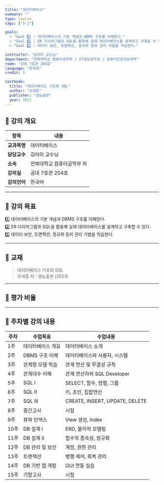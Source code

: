 ```yaml
---
title: "데이터베이스"
summary: ""
type: course
tags: ["3-1"]

goals:
  - "Goal 1️⃣ : 데이터베이스의 기본 개념과 DBMS 구조를 이해한다."
  - "Goal 2️⃣ : ER 다이어그램과 SQL을 활용해 실제 데이터베이스를 설계하고 구축할 수 있다."
  - "Goal 3️⃣ : 데이터 보안, 트랜잭션, 정규화 등의 관리 기법을 학습한다."

instructor: "김아미 교수님"
department: "전북대학교 컴퓨터공학부 / IT정보공학과 / 컴퓨터인공지능학부"
room: "공대 7호관 204호"
language: "한국어"
credit: 3

textbook:
  title: "데이터베이스 기초와 SQL"
  author: "오세종"
  publisher: "생능출판"
  year: 2023
---
```


<!--more-->

## 📘 강의 개요

| 항목 | 내용 |
|------|------|
| **교과목명** | 데이터베이스 |
| **담당교수** | 김아미 교수님 |
| **소속** | 전북대학교 컴퓨터공학부 외 |
| **강의실** | 공대 7호관 204호 |
| **강의언어** | 한국어 |

---

## 🎯 강의 목표

1️⃣ 데이터베이스의 기본 개념과 DBMS 구조를 이해한다.  
2️⃣ ER 다이어그램과 SQL을 활용해 실제 데이터베이스를 설계하고 구축할 수 있다.  
3️⃣ 데이터 보안, 트랜잭션, 정규화 등의 관리 기법을 학습한다.

---

## 📖 교재

> 데이터베이스 기초와 SQL  
> 오세종 저 · 생능출판 (2023)

---

## 🧮 평가 비율

<canvas id="evaluationChart2" width="400" height="400"></canvas>
<script src="https://cdn.jsdelivr.net/npm/chart.js"></script>
<script>
const ctx2 = document.getElementById('evaluationChart2');
new Chart(ctx2, {
  type: 'pie',
  data: {
    labels: ['중간고사', '기말고사', '출석', '과제'],
    datasets: [{
      data: [35, 35, 10, 20],
      backgroundColor: ['#9ad0f5', '#ffb7b2', '#ffdac1', '#b5ead7'],
      borderColor: '#222',
      borderWidth: 2
    }]
  },
  options: { plugins: { legend: { position: 'bottom' } } }
});
</script>

---

## 📆 주차별 강의 내용

| 주차 | 수업목표 | 수업내용 |
|------|-----------|-----------|
| 1주 | 데이터베이스 개요 | 데이터베이스 소개 |
| 2주 | DBMS 구조 이해 | 데이터베이스와 사용자, 시스템 |
| 3주 | 관계형 모델 학습 | 관계 연산 및 무결성 규칙 |
| 4주 | 관계대수 이해 | 관계 연산자와 SQL Developer |
| 5주 | SQL Ⅰ | SELECT, 함수, 정렬, 그룹 |
| 6주 | SQL Ⅱ | 키, 조인, 집합연산 |
| 7주 | SQL Ⅲ | CREATE, INSERT, UPDATE, DELETE |
| 8주 | 중간고사 | 시험 |
| 9주 | 뷰와 인덱스 | View 생성, Index |
| 10주 | DB 설계 Ⅰ | ERD, 물리적 모델링 |
| 11주 | DB 설계 Ⅱ | 함수적 종속성, 정규화 |
| 12주 | DB 관리 및 보안 | 계정, 권한 관리 |
| 13주 | 트랜잭션 | 병행 제어, 회복 관리 |
| 14주 | DB 기반 앱 개발 | GUI 연동 실습 |
| 15주 | 기말고사 | 시험 |
